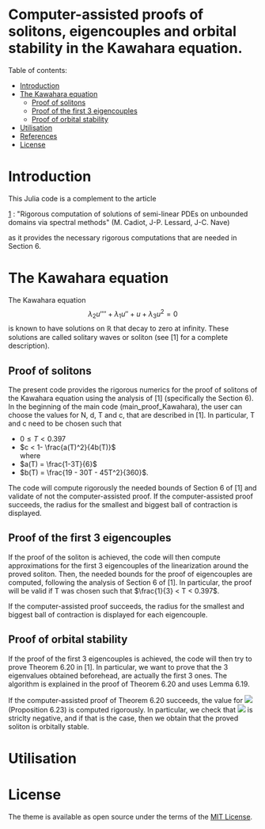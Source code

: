 # Computer-assisted proofs of solitons, eigencouples and orbital stability in the Kawahara equation.



Table of contents:


* [Introduction](#introduction)
* [The Kawahara equation](#kawahara)
   * [Proof of solitons](#solitons)
   * [Proof of the first 3 eigencouples](#eigencouples)
   * [Proof of orbital stability](#stability)
* [Utilisation](#utilisation)
* [References](#references)
* [License](#license)



# Introduction

This Julia code is a complement to the article 

[1](#eq1) : "Rigorous computation of solutions of semi-linear PDEs on unbounded domains via spectral methods" (M. Cadiot, J-P. Lessard, J-C. Nave)

as it provides the necessary rigorous computations that are needed in Section 6.


# The Kawahara equation

The Kawahara equation
$$\lambda_2u'''' + \lambda_1u'' + u + \lambda_3u^2 = 0$$
is known to have solutions on $\mathbb{R}$ that decay to zero at infinity. These solutions are called solitary waves or soliton (see [1] for a complete description).

## Proof of solitons

The present code provides the rigorous numerics for the proof of solitons of the Kawahara equation using the analysis of [1] (specifically the Section 6). In the beginning of the main code (main_proof_Kawahara), the user can choose the values for N, d, T and c, that are described in [1]. In particular, T and c need to be chosen such that
 - $0 \leq T < 0.397$ 
 - $c < 1- \frac{a(T)^2}{4b(T)}$    
where
- $a(T) = \frac{1-3T}{6}$
- $b(T) = \frac{19 - 30T - 45T^2}{360}$.   

The code will compute rigorously the needed bounds of Section 6 of [1] and validate of not the computer-assisted proof. If the computer-assisted proof succeeds, the radius for the smallest and biggest ball of contraction is displayed.

## Proof of the first 3 eigencouples

If the proof of the soliton is achieved, the code will then compute approximations for the first 3 eigencouples of the linearization around the proved soliton. Then, the needed bounds for the proof of eigencouples are computed, following the analysis of Section 6 of [1]. In particular, the proof will be valid if T was chosen such that
 $\frac{1}{3} < T < 0.397$. 
  
   

 If the computer-assisted proof succeeds, the radius for the smallest and biggest ball of contraction is displayed for each eigencouple.
 
 
 ## Proof of orbital stability

If the proof of the first 3 eigencouples is achieved, the code will then try to prove Theorem 6.20 in [1]. In particular, we want to prove that the 3 eigenvalues obtained beforehead, are actually the first 3 ones. The algorithm is explained in the proof of Theorem 6.20 and uses Lemma 6.19. 

 If the computer-assisted proof of Theorem 6.20 succeeds, the value for  <img src="https://latex.codecogs.com/gif.latex?\tau" /> (Proposition 6.23) is computed rigorously. In particular, we check that <img src="https://latex.codecogs.com/gif.latex?\tau" /> is striclty negative, and if that is the case, then we obtain that the proved soliton is orbitally stable.
 
 
 # Utilisation
 
 # License
  The theme is available as open source under the terms of the [MIT License](http://opensource.org/licenses/MIT).
